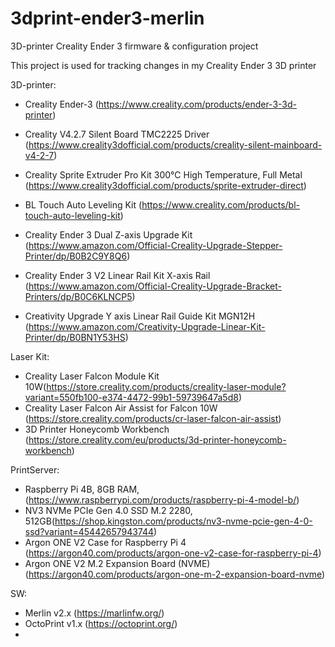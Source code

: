 # 3dprint-ender3-merlin
3D-printer Creality Ender 3 firmware & configuration project

This project is used for tracking changes in my Creality Ender 3  3D printer

3D-printer:
- Creality Ender-3 (https://www.creality.com/products/ender-3-3d-printer)
- Creality V4.2.7 Silent Board TMC2225 Driver (https://www.creality3dofficial.com/products/creality-silent-mainboard-v4-2-7)
- Creality Sprite Extruder Pro Kit 300℃ High Temperature, Full Metal (https://www.creality3dofficial.com/products/sprite-extruder-direct)
- BL Touch Auto Leveling Kit (https://www.creality.com/products/bl-touch-auto-leveling-kit)

- Creality Ender 3 Dual Z-axis Upgrade Kit (https://www.amazon.com/Official-Creality-Upgrade-Stepper-Printer/dp/B0B2C9Y8Q6)
- Creality Ender 3 V2 Linear Rail Kit X-axis Rail (https://www.amazon.com/Official-Creality-Upgrade-Bracket-Printers/dp/B0C6KLNCP5)
- Creativity Upgrade Y axis Linear Rail Guide Kit MGN12H (https://www.amazon.com/Creativity-Upgrade-Linear-Kit-Printer/dp/B0BN1Y53HS)

Laser Kit:
- Creality Laser Falcon Module Kit 10W(https://store.creality.com/products/creality-laser-module?variant=550fb100-e374-4472-99b1-59739647a5d8)
- Creality Laser Falcon Air Assist for Falcon 10W (https://store.creality.com/products/cr-laser-falcon-air-assist)
- 3D Printer Honeycomb Workbench (https://store.creality.com/eu/products/3d-printer-honeycomb-workbench)

PrintServer:
- Raspberry Pi 4B, 8GB RAM, (https://www.raspberrypi.com/products/raspberry-pi-4-model-b/)
- NV3 NVMe PCIe Gen 4.0 SSD M.2 2280, 512GB(https://shop.kingston.com/products/nv3-nvme-pcie-gen-4-0-ssd?variant=45442657943744)
- Argon ONE V2 Case for Raspberry Pi 4 (https://argon40.com/products/argon-one-v2-case-for-raspberry-pi-4)
- Argon ONE V2 M.2 Expansion Board (NVME) (https://argon40.com/products/argon-one-m-2-expansion-board-nvme)

SW:
- Merlin v2.x (https://marlinfw.org/)
- OctoPrint v1.x (https://octoprint.org/)
- 
